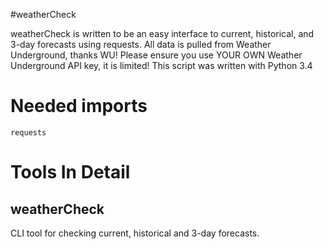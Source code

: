 #weatherCheck

weatherCheck is written to be an easy interface to current, historical, and 3-day forecasts using requests.
All data is pulled from Weather Underground, thanks WU!
Please ensure you use YOUR OWN Weather Underground API key, it is limited!
This script was written with Python 3.4

Needed imports
=========================

	requests


Tools In Detail
=========================

weatherCheck
-------------------------
CLI tool for checking current, historical and 3-day forecasts.
